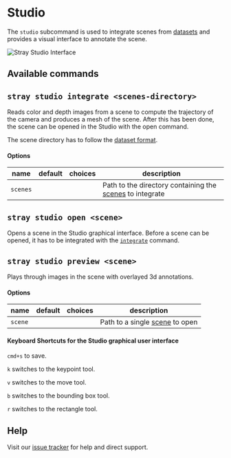 # Studio

The `studio` subcommand is used to integrate scenes from [datasets](/formats/data.md) and provides a visual interface to annotate the scene.

![Stray Studio Interface](/images/studio.jpg)

## Available commands

## `stray studio integrate <scenes-directory>`

Reads color and depth images from a scene to compute the trajectory of the camera and produces a mesh of the scene. After this has been done, the scene can be opened in the Studio with the open command.

The scene directory has to follow the [dataset format](/formats/data.md#dataset-format).

#### Options

|name|default|choices|description|
|---|---|---|---|
|`scenes`| | |Path to the directory containing the [scenes](/formats/data.md#dataset-format) to integrate|

## `stray studio open <scene>`

Opens a scene in the Studio graphical interface. Before a scene can be opened, it has to be integrated with the [`integrate`](#stray-studio-integrate-scene-directory) command.

## `stray studio preview <scene>`

Plays through images in the scene with overlayed 3d annotations.

#### Options

|name|default|choices|description|
|---|---|---|---|
|`scene`| | |Path to a single [scene](/formats/data.md#dataset-format) to open|

#### Keyboard Shortcuts for the Studio graphical user interface

`cmd+s` to save.

`k` switches to the keypoint tool.

`v` switches to the move tool.

`b` switches to the bounding box tool.

`r` switches to the rectangle tool.


## Help

Visit our [issue tracker](https://github.com/StrayRobots/issues) for help and direct support.

